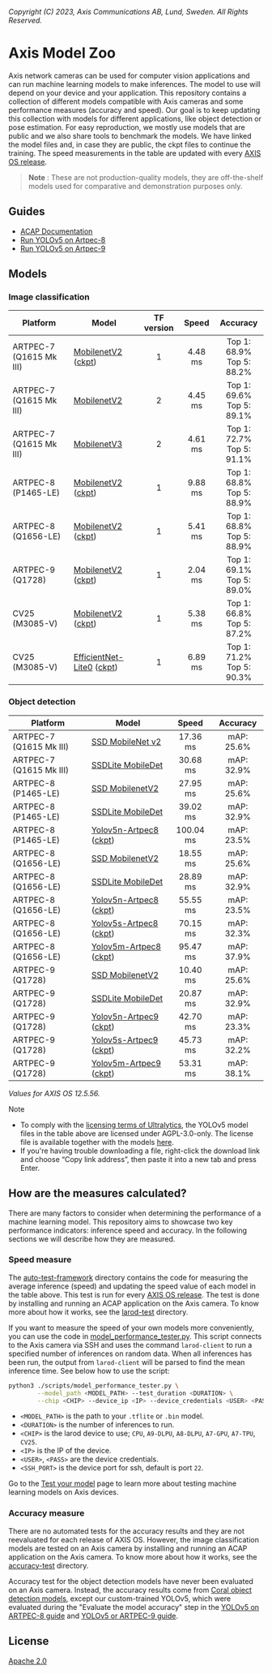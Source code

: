 *Copyright (C) 2023, Axis Communications AB, Lund, Sweden. All Rights Reserved.*

# Axis Model Zoo

Axis network cameras can be used for computer vision applications and can run machine learning models to make inferences. The model to use will depend on your device and your application. This repository contains a collection of different models compatible with Axis cameras and some performance measures (accuracy and speed). Our goal is to keep updating this collection with models for different applications, like object detection or pose estimation. For easy reproduction, we mostly use models that are public and we also share tools to benchmark the models. We have linked the model files and, in case they are public, the ckpt files to continue the training. The speed measurements in the table are updated with every [AXIS OS release](https://help.axis.com/axis-os-release-notes).

> **Note** : These are not production-quality models, they are off-the-shelf models used for comparative and demonstration purposes only.

## Guides

- [ACAP Documentation](https://axiscommunications.github.io/acap-documentation/)
- [Run YOLOv5 on Artpec-8](./docs/yolov5-on-artpec8.md)
- [Run YOLOv5 on Artpec-9](./docs/yolov5-on-artpec9.md)

## Models

### Image classification

| Platform | Model | TF version | Speed | Accuracy |
| ---------- | ---------- | :----------: | :----------: | :----------: |
| ARTPEC-7 (Q1615 Mk III) | [MobilenetV2](https://raw.githubusercontent.com/google-coral/test_data/master/mobilenet_v2_1.0_224_quant_edgetpu.tflite) ([ckpt](http://download.tensorflow.org/models/tflite_11_05_08/mobilenet_v2_1.0_224_quant.tgz)) | 1 | <!--A7_tf1_mnv2--> 4.48 ms <!--end_A7_tf1_mnv2--> | Top 1: 68.9% <br/> Top 5: 88.2% |
| ARTPEC-7 (Q1615 Mk III) | [MobilenetV2](https://raw.githubusercontent.com/google-coral/test_data/master/tf2_mobilenet_v2_1.0_224_ptq_edgetpu.tflite) | 2 | <!--A7_tf2_mnv2--> 4.45 ms <!--end_A7_tf2_mnv2--> | Top 1: 69.6% <br/> Top 5: 89.1%  |
| ARTPEC-7 (Q1615 Mk III) | [MobilenetV3](https://raw.githubusercontent.com/google-coral/test_data/master/tf2_mobilenet_v3_edgetpu_1.0_224_ptq_edgetpu.tflite) | 2 | <!--A7_tf2_mnv3--> 4.61 ms <!--end_A7_tf2_mnv3--> | Top 1: 72.7% <br/> Top 5: 91.1% |
| ARTPEC-8 (P1465-LE) | [MobilenetV2](https://raw.githubusercontent.com/google-coral/test_data/master/mobilenet_v2_1.0_224_quant.tflite) ([ckpt](http://download.tensorflow.org/models/tflite_11_05_08/mobilenet_v2_1.0_224_quant.tgz)) | 1  | <!--A8_P_tf1_mnv2--> 9.88 ms <!--end_A8_P_tf1_mnv2--> | Top 1: 68.8% <br/> Top 5: 88.9% |
| ARTPEC-8 (Q1656-LE)  | [MobilenetV2](https://raw.githubusercontent.com/google-coral/test_data/master/mobilenet_v2_1.0_224_quant.tflite) ([ckpt](http://download.tensorflow.org/models/tflite_11_05_08/mobilenet_v2_1.0_224_quant.tgz)) | 1  | <!--A8_tf1_mnv2--> 5.41 ms <!--end_A8_tf1_mnv2--> | Top 1: 68.8% <br/> Top 5: 88.9% |
| ARTPEC-9 (Q1728)  | [MobilenetV2](https://raw.githubusercontent.com/google-coral/test_data/master/mobilenet_v2_1.0_224_quant.tflite) ([ckpt](http://download.tensorflow.org/models/tflite_11_05_08/mobilenet_v2_1.0_224_quant.tgz)) | 1  | <!--A9_tf1_mnv2--> 2.04 ms <!--end_A9_tf1_mnv2--> | Top 1: 69.1% <br/> Top 5: 89.0% |
| CV25 (M3085-V) | [MobilenetV2](https://acap-ml-models.s3.amazonaws.com/mobilenet/mobilenet_v2_cv25_imagenet_224.bin) ([ckpt](http://download.tensorflow.org/models/tflite_11_05_08/mobilenet_v2_1.0_224_quant.tgz)) | 1  | <!--cv25_tf1_mnv2--> 5.38 ms <!--end_cv25_tf1_mnv2--> | Top 1: 66.8% <br/> Top 5: 87.2% |
| CV25 (M3085-V) | [EfficientNet-Lite0](https://acap-ml-models.s3.amazonaws.com/efficientnet/efficientnet-lite0_cv25_imagenet_300.bin) ([ckpt](https://storage.googleapis.com/cloud-tpu-checkpoints/efficientnet/lite/efficientnet-lite0.tar.gz)) | 1  | <!--cv25_tf1_ens--> 6.89 ms <!--end_cv25_tf1_ens--> | Top 1: 71.2% <br/> Top 5: 90.3% |

### Object detection

| Platform | Model  | Speed | Accuracy |
| ---------- | ---------- |  :----------: | :----------: |
| ARTPEC-7 (Q1615 Mk III) | [SSD MobileNet v2](https://raw.githubusercontent.com/google-coral/test_data/master/ssd_mobilenet_v2_coco_quant_postprocess_edgetpu.tflite)  | <!--A7_tf1_ssd_mnv2--> 17.36 ms <!--end_A7_tf1_ssd_mnv2--> | mAP: 25.6% |
| ARTPEC-7 (Q1615 Mk III) | [SSDLite MobileDet](https://raw.githubusercontent.com/google-coral/test_data/master/ssdlite_mobiledet_coco_qat_postprocess_edgetpu.tflite)  | <!--A7_tf1_ssd_md--> 30.68 ms <!--end_A7_tf1_ssd_md--> | mAP: 32.9% |
| ARTPEC-8 (P1465-LE) | [SSD MobilenetV2](https://raw.githubusercontent.com/google-coral/test_data/master/ssd_mobilenet_v2_coco_quant_postprocess.tflite)  | <!--A8_P_tf1_ssd_mnv2--> 27.95 ms <!--end_A8_P_tf1_ssd_mnv2--> | mAP: 25.6% |
| ARTPEC-8 (P1465-LE) | [SSDLite MobileDet](https://raw.githubusercontent.com/google-coral/test_data/master/ssdlite_mobiledet_coco_qat_postprocess.tflite)  | <!--A8_P_tf1_ssd_md--> 39.02 ms <!--end_A8_P_tf1_ssd_md--> | mAP: 32.9% |
| ARTPEC-8 (P1465-LE)  | [Yolov5n-Artpec8](https://acap-ml-models.s3.amazonaws.com/yolov5/yolov5n_artpec8_coco_640.tflite) ([ckpt](https://acap-ml-models.s3.amazonaws.com/yolov5/yolov5n_artpec8_coco_640.pt))  | <!--A8_P_yolov5n--> 100.04 ms <!--end_A8_P_yolov5n--> | mAP: 23.5% |
| ARTPEC-8 (Q1656-LE)  | [SSD MobilenetV2](https://raw.githubusercontent.com/google-coral/test_data/master/ssd_mobilenet_v2_coco_quant_postprocess.tflite)  | <!--A8_Q_tf1_ssd_mnv2--> 18.55 ms <!--end_A8_Q_tf1_ssd_mnv2--> | mAP: 25.6% |
| ARTPEC-8 (Q1656-LE)  | [SSDLite MobileDet](https://raw.githubusercontent.com/google-coral/test_data/master/ssdlite_mobiledet_coco_qat_postprocess.tflite)  | <!--A8_Q_tf1_ssd_md--> 28.89 ms <!--end_A8_Q_tf1_ssd_md--> | mAP: 32.9%  |
| ARTPEC-8 (Q1656-LE)  | [Yolov5n-Artpec8](https://acap-ml-models.s3.amazonaws.com/yolov5/yolov5n_artpec8_coco_640.tflite) ([ckpt](https://acap-ml-models.s3.amazonaws.com/yolov5/yolov5n_artpec8_coco_640.pt))  | <!--A8_Q_yolov5n--> 55.55 ms <!--end_A8_Q_yolov5n--> | mAP: 23.5%  |
| ARTPEC-8 (Q1656-LE)  | [Yolov5s-Artpec8](https://acap-ml-models.s3.amazonaws.com/yolov5/yolov5s_artpec8_coco_640.tflite) ([ckpt](https://acap-ml-models.s3.amazonaws.com/yolov5/yolov5s_artpec8_coco_640.pt))  | <!--A8_Q_yolov5s--> 70.15 ms <!--end_A8_Q_yolov5s--> | mAP: 32.3%  |
| ARTPEC-8 (Q1656-LE)  | [Yolov5m-Artpec8](https://acap-ml-models.s3.amazonaws.com/yolov5/yolov5m_artpec8_coco_640.tflite) ([ckpt](https://acap-ml-models.s3.amazonaws.com/yolov5/yolov5m_artpec8_coco_640.pt))  | <!--A8_Q_yolov5m--> 95.47 ms <!--end_A8_Q_yolov5m--> | mAP: 37.9%  |
| ARTPEC-9 (Q1728)  | [SSD MobilenetV2](https://raw.githubusercontent.com/google-coral/test_data/master/ssd_mobilenet_v2_coco_quant_postprocess.tflite)  | <!--A9_tf1_ssd_mnv2--> 10.40 ms <!--end_A9_tf1_ssd_mnv2--> | mAP: 25.6% |
| ARTPEC-9 (Q1728)  | [SSDLite MobileDet](https://raw.githubusercontent.com/google-coral/test_data/master/ssdlite_mobiledet_coco_qat_postprocess.tflite)  | <!--A9_tf1_ssd_md--> 20.87 ms <!--end_A9_tf1_ssd_md--> | mAP: 32.9%  |
| ARTPEC-9 (Q1728)  | [Yolov5n-Artpec9](https://acap-ml-models.s3.amazonaws.com/yolov5/yolov5n_artpec9_coco_640.tflite) ([ckpt](https://acap-ml-models.s3.amazonaws.com/yolov5/yolov5n_artpec9_coco_640.pt))  | <!--A9_yolov5n--> 42.70 ms <!--end_A9_yolov5n--> | mAP: 23.3%  |
| ARTPEC-9 (Q1728)  | [Yolov5s-Artpec9](https://acap-ml-models.s3.amazonaws.com/yolov5/yolov5s_artpec9_coco_640.tflite) ([ckpt](https://acap-ml-models.s3.amazonaws.com/yolov5/yolov5s_artpec9_coco_640.pt))  | <!--A9_yolov5s--> 45.73 ms <!--end_A9_yolov5s--> | mAP: 32.2%  |
| ARTPEC-9 (Q1728)  | [Yolov5m-Artpec9](https://acap-ml-models.s3.amazonaws.com/yolov5/yolov5m_artpec9_coco_640.tflite) ([ckpt](https://acap-ml-models.s3.amazonaws.com/yolov5/yolov5m_artpec9_coco_640.pt))  | <!--A9_yolov5m--> 53.31 ms <!--end_A9_yolov5m--> | mAP: 38.1%  |

*Values for AXIS OS 12.5.56.*

> [!NOTE]
>
> - To comply with the
>   [licensing terms of Ultralytics](https://github.com/ultralytics/yolov5?tab=readme-ov-file#license),
>   the YOLOv5 model files in the table above are licensed under AGPL-3.0-only. The license file is
>   available together with the models
>   [here](https://acap-ml-models.s3.amazonaws.com/yolov5/YOLOv5_LICENSE.txt).
> - If you're having trouble downloading a file, right-click the download link and choose “Copy link
>   address”, then paste it into a new tab and press Enter.

## How are the measures calculated?

There are many factors to consider when determining the performance of a machine learning model.
This repository aims to showcase two key performance indicators: inference speed and accuracy. In
the following sections we will describe how they are measured.

### Speed measure

The [auto-test-framework](./scripts/auto-test-framework) directory contains the code for measuring
the average inference (speed) and updating the speed value of each model in the table above. This
test is run for every [AXIS OS release](https://help.axis.com/axis-os-release-notes). The test is
done by installing and running an ACAP application on the Axis camera. To know more about how it
works, see the [larod-test](./scripts/auto-test-framework/larod-test) directory.

If you want to measure the speed of your own models more conveniently, you can use the code in
[model_performance_tester.py](./scripts/model_performance_tester.py). This script connects to the
Axis camera via SSH and uses the command `larod-client` to run a specified number of inferences on
random data. When all inferences has been run, the output from `larod-client` will be parsed to find
the mean inference time. See below how to use the script:

```sh
python3 ./scripts/model_performance_tester.py \
        --model_path <MODEL_PATH> --test_duration <DURATION> \
        --chip <CHIP> --device_ip <IP> --device_credentials <USER> <PASS> --device_port <SSH_PORT>
```

- `<MODEL_PATH>` is the path to your `.tflite` or `.bin` model.
- `<DURATION>` is the number of inferences to run.
- `<CHIP>` is the larod device to use; `CPU`, `A9-DLPU`, `A8-DLPU`, `A7-GPU`, `A7-TPU`, `CV25`.
- `<IP>` is the IP of the device.
- `<USER>`, `<PASS>` are the device credentials.
- `<SSH_PORT>` is the device port for ssh, default is port `22`.

Go to the
[Test your model](https://developer.axis.com/computer-vision/computer-vision-on-device/test-your-model/)
page to learn more about testing machine learning models on Axis devices.

### Accuracy measure

There are no automated tests for the accuracy results and they are not reevaluated for each release
of AXIS OS. However, the image classification models are tested on an Axis camera by installing and
running an ACAP application on the Axis camera. To know more about how it works, see the
[accuracy-test](./scripts/accuracy-test/) directory.

Accuracy test for the object detection models have never been evaluated on an Axis camera. Instead,
the accuracy results come from
[Coral object detection models](https://coral.ai/models/object-detection/), except our
custom-trained YOLOv5, which were evaluated during the "Evaluate the model accuracy" step in the
[YOLOv5 on ARTPEC-8 guide](docs/yolov5-on-artpec8.md) and
[YOLOv5 or ARTPEC-9 guide](docs/yolov5-on-artpec9.md).

## License

[Apache 2.0](./LICENSE)
